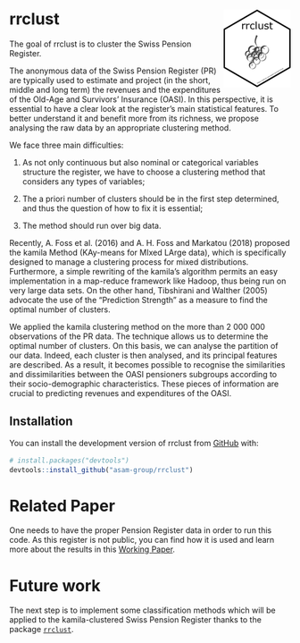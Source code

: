 
<!-- README.md is generated from README.Rmd. Please edit that file -->

# rrclust <img src="man/figures/logo.png" align="right" height="139" />

<!-- badges: start -->
<!-- badges: end -->

The goal of rrclust is to cluster the Swiss Pension Register.

The anonymous data of the Swiss Pension Register (PR) are typically used
to estimate and project (in the short, middle and long term) the
revenues and the expenditures of the Old-Age and Survivors’ Insurance
(OASI). In this perspective, it is essential to have a clear look at the
register’s main statistical features. To better understand it and
benefit more from its richness, we propose analysing the raw data by an
appropriate clustering method.

We face three main difficulties:

1)  As not only continuous but also nominal or categorical variables
    structure the register, we have to choose a clustering method that
    considers any types of variables;

2)  The a priori number of clusters should be in the first step
    determined, and thus the question of how to fix it is essential;

3)  The method should run over big data.

Recently, A. Foss et al. (2016) and A. H. Foss and Markatou (2018)
proposed the kamila Method (KAy-means for MIxed LArge data), which is
specifically designed to manage a clustering process for mixed
distributions. Furthermore, a simple rewriting of the kamila’s algorithm
permits an easy implementation in a map-reduce framework like Hadoop,
thus being run on very large data sets. On the other hand, Tibshirani
and Walther (2005) advocate the use of the “Prediction Strength” as a
measure to find the optimal number of clusters.

We applied the kamila clustering method on the more than 2 000 000
observations of the PR data. The technique allows us to determine the
optimal number of clusters. On this basis, we can analyse the partition
of our data. Indeed, each cluster is then analysed, and its principal
features are described. As a result, it becomes possible to recognise
the similarities and dissimilarities between the OASI pensioners
subgroups according to their socio-demographic characteristics. These
pieces of information are crucial to predicting revenues and
expenditures of the OASI.

## Installation

You can install the development version of rrclust from
[GitHub](https://github.com/) with:

``` r
# install.packages("devtools")
devtools::install_github("asam-group/rrclust")
```

# Related Paper

One needs to have the proper Pension Register data in order to run this
code. As this register is not public, you can find how it is used and
learn more about the results in this [Working
Paper](https://folia.unifr.ch/unifr/documents/324081).

# Future work

The next step is to implement some classification methods which will be
applied to the kamila-clustered Swiss Pension Register thanks to the
package [`rrclust`](https://github.com/asam-group/rrclust).

